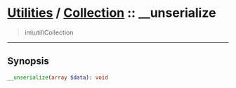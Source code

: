 # [Utilities](util.md) / [Collection](util-Collection.md) :: __unserialize
 > im\util\Collection
____

## Synopsis
```php
__unserialize(array $data): void
```
